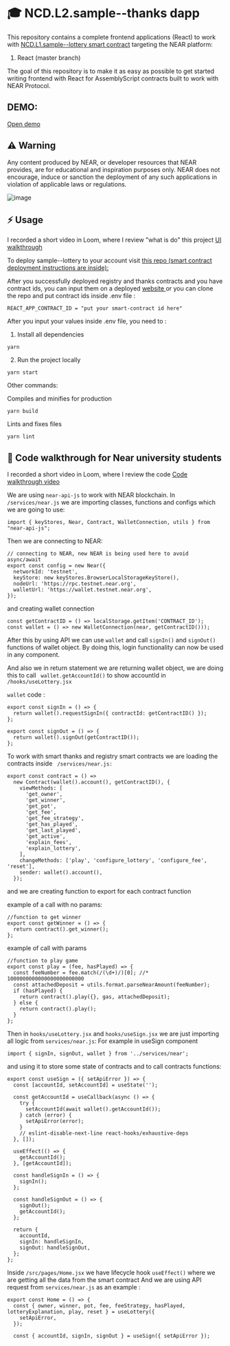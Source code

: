 #  🎓 NCD.L2.sample--thanks dapp
This repository contains a complete frontend applications (React) to work with 
<a href="https://github.com/Learn-NEAR/NCD.L1.sample--lottery" target="_blank">NCD.L1.sample--lottery smart contract</a> targeting the NEAR platform:
1. React (master branch)

The goal of this repository is to make it as easy as possible to get started writing frontend with React for AssemblyScript contracts built to work with NEAR Protocol.

## DEMO:
<a href="https://sample-lottery-react.onrender.com" target="_blank">Open demo</a>

## ⚠️ Warning
Any content produced by NEAR, or developer resources that NEAR provides, are for educational and inspiration purposes only. NEAR does not encourage, induce or sanction the deployment of any such applications in violation of applicable laws or regulations.

![image](https://user-images.githubusercontent.com/48129985/173155384-f8870d4f-05e9-4710-9481-166febc725c5.png)

## ⚡  Usage
I recorded a short video in Loom, where I review "what is do" this project
<a href="https://www.loom.com/share/fb45fe683a4b48279dd0c751b29a35d2" target="_blank">UI walkthrough</a>


To deploy sample--lottery to your account visit <a href="https://github.com/Learn-NEAR/NCD.L1.sample--lottery" target="_blank">this repo (smart contract deployment instructions are inside):</a> 


After you successfully deployed registry and thanks contracts and you have contract ids, you can input them on a deployed <a href="https://sample-lottery-react.onrender.com" target="_blank">website </a> or you can clone the repo and put contract ids inside .env file :

```
REACT_APP_CONTRACT_ID = "put your smart-contract id here"
```
After you input your values inside .env file, you need to :
1. Install all dependencies 
```
yarn
```
2. Run the project locally
```
yarn start
```
Other commands:

Compiles and minifies for production
```
yarn build
```
Lints and fixes files
```
yarn lint
```

## 👀 Code walkthrough for Near university students

I recorded a short video in Loom, where I review the code
<a href="https://www.loom.com/share/d37f6f8be8654329b92b9c415d08bef4" target="_blank">Code walkthrough video</a>

We are using ```near-api-js``` to work with NEAR blockchain. In ``` /services/near.js ``` we are importing classes, functions and configs which we are going to use:
```
import { keyStores, Near, Contract, WalletConnection, utils } from "near-api-js";
```
Then we are connecting to NEAR:
```
// connecting to NEAR, new NEAR is being used here to avoid async/await
export const config = new Near({
  networkId: 'testnet',
  keyStore: new keyStores.BrowserLocalStorageKeyStore(),
  nodeUrl: 'https://rpc.testnet.near.org',
  walletUrl: 'https://wallet.testnet.near.org',
});
``` 
and creating wallet connection
```
const getContractID = () => localStorage.getItem('CONTRACT_ID');
const wallet = () => new WalletConnection(near, getContractID()));
```
After this by using API we can use ```wallet``` and call ```signIn()``` and ```signOut()``` functions of wallet object. By doing this, login functionality can now be used in any component. 

And also we in return statement we are returning wallet object, we are doing this to call ``` wallet.getAccountId()``` to show accountId in ``` /hooks/useLottery.jsx ```

```wallet``` code :
```
export const signIn = () => {
  return wallet().requestSignIn({ contractId: getContractID() });
};

export const signOut = () => {
  return wallet().signOut(getContractID());
};
```

To work with smart thanks and registry smart contracts we are loading the contracts inside  ``` /services/near.js:```
```
export const contract = () =>
  new Contract(wallet().account(), getContractID(), {
    viewMethods: [
      'get_owner',
      'get_winner',
      'get_pot',
      'get_fee',
      'get_fee_strategy',
      'get_has_played',
      'get_last_played',
      'get_active',
      'explain_fees',
      'explain_lottery',
    ],
    changeMethods: ['play', 'configure_lottery', 'configure_fee', 'reset'],
    sender: wallet().account(),
  });
```

and we are creating function to export for each contract function

example of a call with no params: 
```
//function to get winner
export const getWinner = () => {
  return contract().get_winner();
};
```

example of call with params 
```
//function to play game
export const play = (fee, hasPlayed) => {
  const feeNumber = fee.match(/(\d+)/)[0]; //* 1000000000000000000000000
  const attachedDeposit = utils.format.parseNearAmount(feeNumber);
  if (hasPlayed) {
    return contract().play({}, gas, attachedDeposit);
  } else {
    return contract().play();
  }
};
```

Then in ```hooks/useLottery.jsx``` and ```hooks/useSign.jsx``` we are just importing all logic from ```services/near.js```:
For example in useSign component
```
import { signIn, signOut, wallet } from '../services/near';
```

and using it to store some state of contracts and to call contracts functions: 
```
export const useSign = ({ setApiError }) => {
  const [accountId, setAccountId] = useState('');

  const getAccountId = useCallback(async () => {
    try {
      setAccountId(await wallet().getAccountId());
    } catch (error) {
      setApiError(error);
    }
    // eslint-disable-next-line react-hooks/exhaustive-deps
  }, []);

  useEffect(() => {
    getAccountId();
  }, [getAccountId]);

  const handleSignIn = () => {
    signIn();
  };

  const handleSignOut = () => {
    signOut();
    getAccountId();
  };

  return {
    accountId,
    signIn: handleSignIn,
    signOut: handleSignOut,
  };
};
```

Inside ```/src/pages/Home.jsx``` we have lifecycle hook ``` useEffect() ``` where we are getting all the data from the smart contract
And we are using API request from ```services/near.js``` as an example :
```
export const Home = () => {
  const { owner, winner, pot, fee, feeStrategy, hasPlayed, lotteryExplanation, play, reset } = useLottery({
    setApiError,
  });

  const { accountId, signIn, signOut } = useSign({ setApiError });
```
